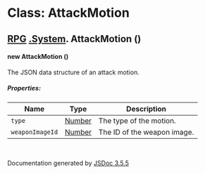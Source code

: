 # Class: AttackMotion

## [RPG](RPG.html) [.System](RPG.System.html).  AttackMotion ()

#### new AttackMotion ()

The JSON data structure of an attack motion.

##### Properties:

| Name | Type | Description |
| --- | --- | --- |
| `type` | [Number](Number.html) | The type of the motion. |
| `weaponImageId` | [Number](Number.html) | The ID of the weapon image. |

<dl>
</dl>
 <br>

  Documentation generated by [JSDoc 3.5.5](https://github.com/jsdoc3/jsdoc)
